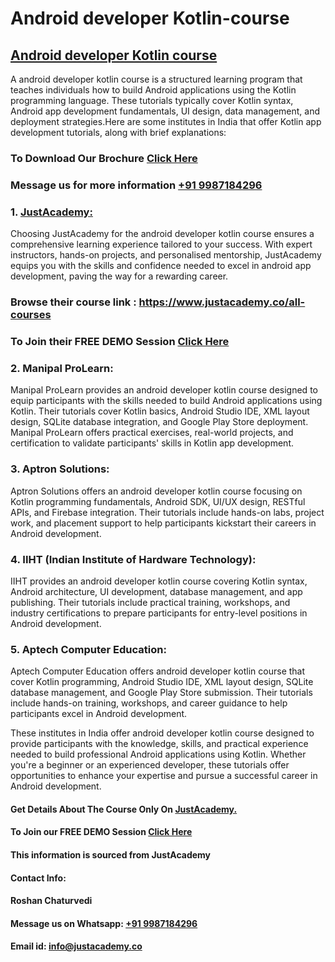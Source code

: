 # Android developer Kotlin-course
## [ Android developer Kotlin course](https://www.justacademy.co/course-detail/android-app-development)
A android developer kotlin course is a structured learning program that teaches individuals how to build Android applications using the Kotlin programming language. These tutorials typically cover Kotlin syntax, Android app development fundamentals, UI design, data management, and deployment strategies.Here are some institutes in India that offer Kotlin app development tutorials, along with brief explanations:

### To Download Our Brochure [Click Here](https://www.justacademy.co/download-brochure-for-free)
### Message us for more information [+91 9987184296](https://api.whatsapp.com/send?phone=9987184296)

### 1. [JustAcademy:](https://www.justacademy.co/)
   Choosing JustAcademy for the android developer kotlin course ensures a comprehensive learning experience tailored to your success. With expert instructors, hands-on projects, and personalised mentorship, JustAcademy equips you with the skills and confidence needed to excel in android app development, paving the way for a rewarding career.

### Browse their course link : https://www.justacademy.co/all-courses 
### To Join their FREE DEMO Session [Click Here](https://www.justacademy.co/register-for-course-demo)

### 2. Manipal ProLearn:
   Manipal ProLearn provides an android developer kotlin course designed to equip participants with the skills needed to build Android applications using Kotlin. Their tutorials cover Kotlin basics, Android Studio IDE, XML layout design, SQLite database integration, and Google Play Store deployment. Manipal ProLearn offers practical exercises, real-world projects, and certification to validate participants' skills in Kotlin app development.

### 3. Aptron Solutions:
   Aptron Solutions offers an android developer kotlin course focusing on Kotlin programming fundamentals, Android SDK, UI/UX design, RESTful APIs, and Firebase integration. Their tutorials include hands-on labs, project work, and placement support to help participants kickstart their careers in Android development.

### 4. IIHT (Indian Institute of Hardware Technology):
   IIHT provides an android developer kotlin course covering Kotlin syntax, Android architecture, UI development, database management, and app publishing. Their tutorials include practical training, workshops, and industry certifications to prepare participants for entry-level positions in Android development.

### 5. Aptech Computer Education:
   Aptech Computer Education offers android developer kotlin course that cover Kotlin programming, Android Studio IDE, XML layout design, SQLite database management, and Google Play Store submission. Their tutorials include hands-on training, workshops, and career guidance to help participants excel in Android development.

These institutes in India offer android developer kotlin course designed to provide participants with the knowledge, skills, and practical experience needed to build professional Android applications using Kotlin. Whether you're a beginner or an experienced developer, these tutorials offer opportunities to enhance your expertise and pursue a successful career in Android development.

#### Get Details About The Course Only On [JustAcademy.](https://www.justacademy.co/)
#### To Join our FREE DEMO Session [Click Here](https://www.justacademy.co/register-for-course-demo)
#### This information is sourced from JustAcademy
#### Contact Info:
#### Roshan Chaturvedi
#### Message us on Whatsapp: [+91 9987184296](https://api.whatsapp.com/send?phone=9987184296)
#### Email id: info@justacademy.co

